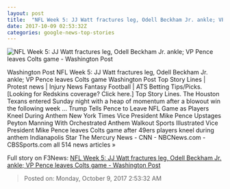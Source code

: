 ```yaml
---
layout: post
title:  "NFL Week 5: JJ Watt fractures leg, Odell Beckham Jr. ankle; VP Pence leaves Colts game - Washington Post"
date: 2017-10-09 02:53:32Z
categories: google-news-top-stories
---
```


![NFL Week 5: JJ Watt fractures leg, Odell Beckham Jr. ankle; VP Pence leaves Colts game - Washington Post](https://img.washingtonpost.com/rf/image_1484w/2010-2019/Wires/Images/2017-10-06/AP/Titans_Mariota_Football_65624-ccb50.jpg?t=20170517)

Washington Post NFL Week 5: JJ Watt fractures leg, Odell Beckham Jr. ankle; VP Pence leaves Colts game Washington Post Top Story Lines | Protest news | Injury News Fantasy Football | ATS Betting Tips/Picks. [Looking for Redskins coverage? Click here.] Top Story Lines. The Houston Texans entered Sunday night with a heap of momentum after a blowout win the following week ... Trump Tells Pence to Leave NFL Game as Players Kneel During Anthem New York Times Vice President Mike Pence Upstages Peyton Manning With Orchestrated Anthem Walkout Sports Illustrated Vice President Mike Pence leaves Colts game after 49ers players kneel during anthem Indianapolis Star The Mercury News - CNN - NBCNews.com - CBSSports.com all 514 news articles »


Full story on F3News: [NFL Week 5: JJ Watt fractures leg, Odell Beckham Jr. ankle; VP Pence leaves Colts game - Washington Post](http://www.f3nws.com/n/AXCDjF)

> Posted on: Monday, October 9, 2017 2:53:32 AM
